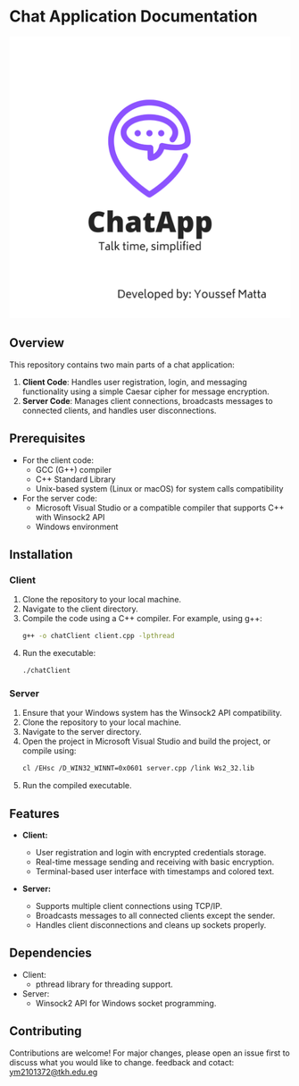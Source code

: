 # Chat Application Documentation
!["App Logo"](image2)

## Overview

This repository contains two main parts of a chat application:

1. **Client Code**: Handles user registration, login, and messaging functionality using a simple Caesar cipher for message encryption.
2. **Server Code**: Manages client connections, broadcasts messages to connected clients, and handles user disconnections.

## Prerequisites

- For the client code:
  - GCC (G++) compiler
  - C++ Standard Library
  - Unix-based system (Linux or macOS) for system calls compatibility
- For the server code:
  - Microsoft Visual Studio or a compatible compiler that supports C++ with Winsock2 API
  - Windows environment

## Installation

### Client

1. Clone the repository to your local machine.
2. Navigate to the client directory.
3. Compile the code using a C++ compiler. For example, using g++:
   ```bash
   g++ -o chatClient client.cpp -lpthread
   ```
4. Run the executable:
   ```bash
   ./chatClient
   ```

### Server

1. Ensure that your Windows system has the Winsock2 API compatibility.
2. Clone the repository to your local machine.
3. Navigate to the server directory.
4. Open the project in Microsoft Visual Studio and build the project, or compile using:
   ```bash
   cl /EHsc /D_WIN32_WINNT=0x0601 server.cpp /link Ws2_32.lib
   ```
5. Run the compiled executable.

## Features

- **Client:**
  - User registration and login with encrypted credentials storage.
  - Real-time message sending and receiving with basic encryption.
  - Terminal-based user interface with timestamps and colored text.

- **Server:**
  - Supports multiple client connections using TCP/IP.
  - Broadcasts messages to all connected clients except the sender.
  - Handles client disconnections and cleans up sockets properly.

## Dependencies

- Client:
  - pthread library for threading support.
- Server:
  - Winsock2 API for Windows socket programming.

## Contributing

Contributions are welcome! For major changes, please open an issue first to discuss what you would like to change.
feedback and cotact: ym2101372@tkh.edu.eg

